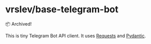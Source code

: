 # vrslev/base-telegram-bot

📦 Archived!

This is tiny Telegram Bot API client. It uses [Requests](https://github.com/psf/requests) and [Pydantic](https://github.com/samuelcolvin/pydantic).
